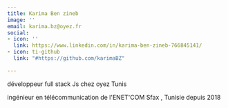 ```yaml
---
title: Karima Ben zineb
image: ''
email: karima.bz@oyez.fr
social:
- icon: ''
  link: https://www.linkedin.com/in/karima-ben-zineb-766845141/
- icon: ti-github
  link: "#https://github.com/karimaBZ"

---
```

développeur full stack Js chez oyez Tunis

ingénieur en télécommunication de l'ENET'COM Sfax , Tunisie depuis 2018